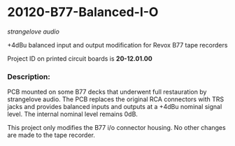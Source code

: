 # 20120-B77-Balanced-I-O
_strangelove audio_

+4dBu balanced input and output modification for Revox B77 tape recorders

Project ID on printed circuit boards is **20-12.01.00**

### Description:
PCB mounted on some B77 decks that underwent full restauration by strangelove audio. The PCB replaces the original RCA connectors with TRS jacks and provides balanced inputs and outputs at a +4dBu nominal signal level. The internal nominal level remains 0dB.

This project only modifies the B77 i/o connector housing. No other changes are made to the tape recorder.

